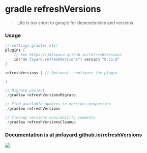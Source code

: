 # gradle refreshVersions

> Life is too short to google for dependencies and versions

### Usage

```kotlin
// settings.gradle(.kts)
plugins {
    // See https://jmfayard.github.io/refreshVersions
    id("de.fayard.refreshVersions") version "0.11.0"
}

refreshVersions { // Optional: configure the plugin

}

// Migrate project
./gradlew refreshVersionsMigrate

// Find available updates in versions.properties
./gradlew refreshVersions

// Cleanup versions availability comments
./gradlew refreshVersionsCleanup
```

### Documentation is at [jmfayard.github.io/refreshVersions](https://jmfayard.github.io/refreshVersions/)

[![](https://raw.githubusercontent.com/jmfayard/refreshVersions/main/docs/img/screencast.png)](http://www.youtube.com/watch?v=VhYERonB8co "Gradle refreshVersions")
